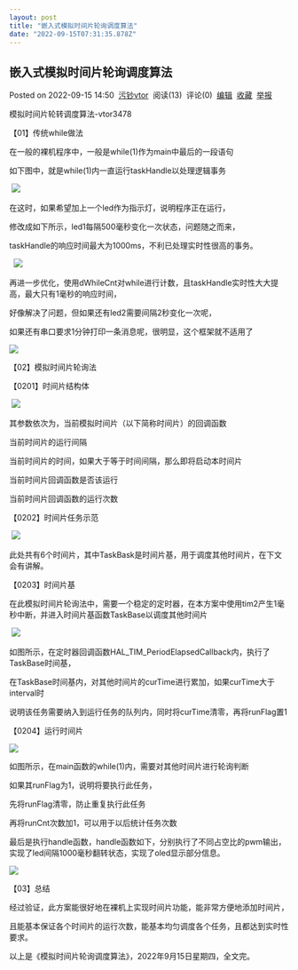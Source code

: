 ```yaml
---
layout: post
title: "嵌入式模拟时间片轮询调度算法"
date: "2022-09-15T07:31:35.878Z"
---
```

嵌入式模拟时间片轮询调度算法
--------------

Posted on 2022-09-15 14:50  [污钞vtor](https://www.cnblogs.com/vtor3478/)  阅读(13)  评论(0)  [编辑](https://i.cnblogs.com/EditPosts.aspx?postid=16696548)  [收藏](javascript:void(0))  [举报](javascript:void(0))

模拟时间片轮转调度算法\-vtor3478

【01】传统while做法

在一般的裸机程序中，一般是while(1)作为main中最后的一段语句

如下图中，就是while(1)内一直运行taskHandle以处理逻辑事务

 ![](https://img2022.cnblogs.com/blog/2472635/202209/2472635-20220915144455614-400139989.png)

在这时，如果希望加上一个led作为指示灯，说明程序正在运行，

修改成如下所示，led1每隔500毫秒变化一次状态，问题随之而来，

taskHandle的响应时间最大为1000ms，不利已处理实时性很高的事务。

  ![](https://img2022.cnblogs.com/blog/2472635/202209/2472635-20220915144444648-1885533889.png)

再进一步优化，使用dWhileCnt对while进行计数，且taskHandle实时性大大提高，最大只有1毫秒的响应时间，

好像解决了问题，但如果还有led2需要间隔2秒变化一次呢，

如果还有串口要求1分钟打印一条消息呢，很明显，这个框架就不适用了

_![](https://img2022.cnblogs.com/blog/2472635/202209/2472635-20220915144624965-1587739555.png)_

【02】模拟时间片轮询法

【0201】时间片结构体

 ![](https://img2022.cnblogs.com/blog/2472635/202209/2472635-20220915144639700-2047596181.png)

其参数依次为，当前模拟时间片（以下简称时间片）的回调函数

当前时间片的运行间隔

当前时间片的时间，如果大于等于时间间隔，那么即将启动本时间片

当前时间片回调函数是否该运行

当前时间片回调函数的运行次数

【0202】时间片任务示范

 ![](https://img2022.cnblogs.com/blog/2472635/202209/2472635-20220915144651596-1416421671.png)

此处共有6个时间片，其中TaskBask是时间片基，用于调度其他时间片，在下文会有讲解。

【0203】时间片基

在此模拟时间片轮询法中，需要一个稳定的定时器，在本方案中使用tim2产生1毫秒中断，并进入时间片基函数TaskBase以调度其他时间片

 ![](https://img2022.cnblogs.com/blog/2472635/202209/2472635-20220915144658739-1528205941.png)

如图所示，在定时器回调函数HAL\_TIM\_PeriodElapsedCallback内，执行了TaskBase时间基，

在TaskBase时间基内，对其他时间片的curTime进行累加，如果curTime大于interval时

说明该任务需要纳入到运行任务的队列内，同时将curTime清零，再将runFlag置1

【0204】运行时间片

![](https://img2022.cnblogs.com/blog/2472635/202209/2472635-20220915144715491-450673058.png)

如图所示，在main函数的while(1)内，需要对其他时间片进行轮询判断

如果其runFlag为1，说明将要执行此任务，

先将runFlag清零，防止重复执行此任务

再将runCnt次数加1，可以用于以后统计任务次数

最后是执行handle函数，handle函数如下，分别执行了不同占空比的pwm输出，实现了led间隔1000毫秒翻转状态，实现了oled显示部分信息。

![](https://img2022.cnblogs.com/blog/2472635/202209/2472635-20220915144737513-1773049007.png)

【03】总结

经过验证，此方案能很好地在裸机上实现时间片功能，能非常方便地添加时间片，

且能基本保证各个时间片的运行次数，能基本均匀调度各个任务，且都达到实时性要求。

以上是《模拟时间片轮询调度算法》，2022年9月15日星期四，全文完。